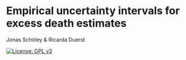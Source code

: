 # Empirical uncertainty intervals for excess death estimates

Jonas Schöley & Ricarda Duerst

[![License: GPL v3](https://img.shields.io/badge/License-GPL%20v3-blue.svg?style=flat-square)](https://www.gnu.org/licenses/gpl-3.0)
